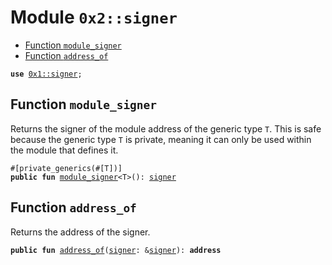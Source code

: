 
<a name="0x2_signer"></a>

# Module `0x2::signer`



-  [Function `module_signer`](#0x2_signer_module_signer)
-  [Function `address_of`](#0x2_signer_address_of)


<pre><code><b>use</b> <a href="">0x1::signer</a>;
</code></pre>



<a name="0x2_signer_module_signer"></a>

## Function `module_signer`

Returns the signer of the module address of the generic type <code>T</code>.
This is safe because the generic type <code>T</code> is private, meaning it can only be used within the module that defines it.


<pre><code>#[private_generics(#[T])]
<b>public</b> <b>fun</b> <a href="signer.md#0x2_signer_module_signer">module_signer</a>&lt;T&gt;(): <a href="">signer</a>
</code></pre>



<a name="0x2_signer_address_of"></a>

## Function `address_of`

Returns the address of the signer.


<pre><code><b>public</b> <b>fun</b> <a href="signer.md#0x2_signer_address_of">address_of</a>(<a href="">signer</a>: &<a href="">signer</a>): <b>address</b>
</code></pre>

